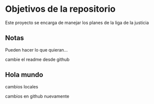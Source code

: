# Objetivos de la repositorio

Este proyecto se encarga de manejar los planes de la liga de la justicia


## Notas
Pueden hacer lo que quieran...

cambie el readme desde github


## Hola mundo
cambios locales

cambios en github nuevamente
